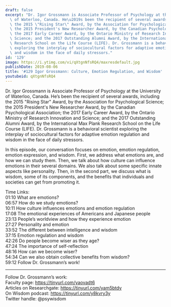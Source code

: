 ```yaml
---
draft: false
excerpt: "Dr. Igor Grossmann is Associate Professor of Psychology at the University\
  \ of Waterloo, Canada. He\u2019s been the recipient of several awards, including\
  \ the 2015 \"Rising Star\" Award, by the Association for Psychological Science;\
  \ the 2015 President's New Researcher Award, by the Canadian Psychological Association;\
  \ the 2017 Early Career Award, by the Ontario Ministry of Research Innovation and\
  \ Science; and the 2017 Outstanding Alumni Award, by the International Max Plank\
  \ Research School on the Life Course (LIFE). Dr. Grossmann is a behavioral scientist\
  \ exploring the interplay of sociocultural factors for adaptive emotion regulation\
  \ and wisdom in the face of daily stressors."
id: '129'
image: https://i.ytimg.com/vi/qXtgnNfsRQ4/maxresdefault.jpg
publishDate: 2019-08-06
title: '#129 Igor Grossmann: Culture, Emotion Regulation, and Wisdom'
youtubeid: qXtgnNfsRQ4
---
```

Dr. Igor Grossmann is Associate Professor of Psychology at the University of Waterloo, Canada. He’s been the recipient of several awards, including the 2015 "Rising Star" Award, by the Association for Psychological Science; the 2015 President's New Researcher Award, by the Canadian Psychological Association; the 2017 Early Career Award, by the Ontario Ministry of Research Innovation and Science; and the 2017 Outstanding Alumni Award, by the International Max Plank Research School on the Life Course (LIFE). Dr. Grossmann is a behavioral scientist exploring the interplay of sociocultural factors for adaptive emotion regulation and wisdom in the face of daily stressors.

In this episode, our conversation focuses on emotion, emotion regulation, emotion expression, and wisdom. First, we address what emotions are, and how we can study them. Then, we talk about how culture can influence emotions in their several domains. We also talk about some specific innate aspects like personality. Then, in the second part, we discuss what is wisdom, some of its components, and the benefits that individuals and societies can get from promoting it.

Time Links:  
01:10  What are emotions?   
06:57  How do we study emotions?                       
10:11  How culture influences emotions and emotion regulation              
17:08  The emotional experiences of Americans and Japanese people    
23:13  People’s worldview and how they experience emotion        
27:27  Personality and emotion           
33:52  The different between intelligence and wisdom      
37:15  Emotion regulation and wisdom  
42:26  Do people become wiser as they age?  
47:24  The importance of self-reflection  
48:16  How can we become wiser?  
54:34  Can we also obtain collective benefits from wisdom?  
59:12  Follow Dr. Grossmann’s work!

---

Follow Dr. Grossmann’s work:  
Faculty page: https://tinyurl.com/yaovadt6  
Articles on Researchgate: https://tinyurl.com/yam5btdy  
On Wisdom podcast: https://tinyurl.com/y8kvry3y  
Twitter handle: @psywisdom
